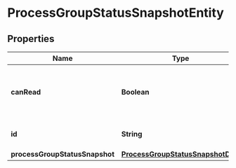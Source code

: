 # ProcessGroupStatusSnapshotEntity

## Properties
Name | Type | Description | Notes
------------ | ------------- | ------------- | -------------
**canRead** | **Boolean** | Indicates whether the user can read a given resource. |  [optional]
**id** | **String** | The id of the process group. |  [optional]
**processGroupStatusSnapshot** | [**ProcessGroupStatusSnapshotDTO**](ProcessGroupStatusSnapshotDTO.md) |  |  [optional]
